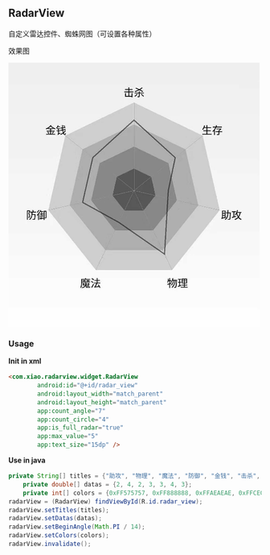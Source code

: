 ## RadarView

自定义雷达控件、蜘蛛网图（可设置各种属性） 

效果图

<img src="/pic/test.jpg" width="500" align=center />

### Usage

**Init in xml**

```html
<com.xiao.radarview.widget.RadarView
        android:id="@+id/radar_view"
        android:layout_width="match_parent"
        android:layout_height="match_parent"
        app:count_angle="7"
        app:count_circle="4"
        app:is_full_radar="true"
        app:max_value="5"
        app:text_size="15dp" />
```

**Use in java**

```java
private String[] titles = {"助攻", "物理", "魔法", "防御", "金钱", "击杀", "生存"};
    private double[] datas = {2, 4, 2, 3, 3, 4, 3};
    private int[] colors = {0xFF575757, 0xFF888888, 0xFFAEAEAE, 0xFFCECECE};
radarView = (RadarView) findViewById(R.id.radar_view);
radarView.setTitles(titles);
radarView.setDatas(datas);
radarView.setBeginAngle(Math.PI / 14);
radarView.setColors(colors);
radarView.invalidate();
```





